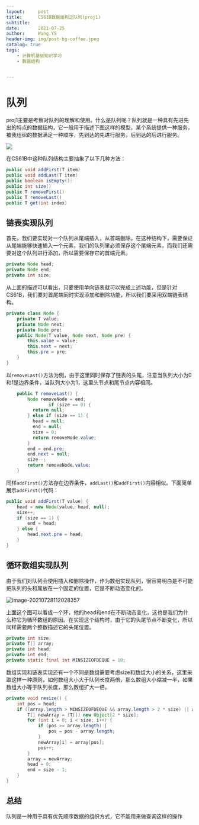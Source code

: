 ```yaml
---
layout:     post
title:      CS61B数据结构之队列(proj1)
subtitle:   
date:       2021-07-25
author:     Wang.YS
header-img: img/post-bg-coffee.jpeg
catalog: true
tags:
    - 计算机基础知识学习
    - 数据结构


---
```


# 队列

proj1主要是考察对队列的理解和使用。什么是队列呢？队列就是一种具有先进先出的特点的数据结构，它一般用于描述下图这样的模型，某个系统提供一种服务，被我组织的数据满足一种顺序，先到达的先进行服务，后到达的后进行服务。

![](https://github.com/knightand/knightand.github.io/blob/main/img/image-20210725190849269.png?raw=true)

在CS61B中这种队列结构主要抽象了以下几种方法：

```java
public void addFirst(T item)
public void addLast(T item)
public boolean isEmpty():
public int size()
public T removeFirst()
public T removeLast()
public T get(int index)
```

## 链表实现队列

首先，我们要实现对一个队列从尾端插入，从首端删除。在这种结构下，需要保证从尾端能够快速插入一个元素，我们的队列里必须保存这个尾端元素，而我们还需要对这个队列进行添加，所以需要保存它的首端元素。

```java
private Node head;
private Node end;
private int size;
```

从上面的描述可以看出，只要使用单向链表就可以完成上述功能，但是针对CS61B，我们要对首尾端同时实现添加和删除功能，所以我们要采用双端链表结构。

```java
private class Node {
    private T value;
    private Node next;
    private Node pre;
    public Node(T value, Node next, Node pre) {
        this.value = value;
        this.next = next;
        this.pre = pre;
    }
}
```

以`removeLast()`方法为例，由于这里同时保存了链表的头尾，注意当队列大小为0和1是边界条件，当队列大小为1，这里头节点和尾节点内容相同。

```java
    public T removeLast() {
      	Node removeNode = end;
				if (size == 0) {
          return null;
        } else if (size == 1) {
          head = null;
          end = null;
          size = 0;
          return removeNode.value;
        }
        end = end.pre;
        end.next = null;
        size--;
        return removeNode.value;
    }
```

同样`addFirst()`方法存在边界条件，`addLast()`和`addFirst()`内容相似。下面简单展示`addFirst()`代码：

```java
public void addFirst(T value) {
    head = new Node(value, head, null);
    size++;
    if (size == 1) {
        end = head;
    } else {
        head.next.pre = head;
    }
}
```

## 循环数组实现队列

由于我们对队列会使用插入和删除操作，作为数组实现队列，很容易明白是不可能把队列的头和尾放在一个固定的位置，它是不断动态变化的。

![image-20210728112028357](https://github.com/knightand/knightand.github.io/blob/main/img/image-20210728112028357.png?raw=true)

上面这个图可以看成一个环，他的head和end在不断动态变化，这也是我们为什么称它为循环数组的原因。在实现这个结构时，由于它的头尾节点不断变化，所以同样需要两个整数描述它的头尾位置。

```java
private int size;
private T[] array;
private int head;
private int end;
private static final int MINSIZEOFDEQUE = 10;
```

数组实现和链表实现还有一个不同是数组需要考虑size和数组大小的关系，这里采取这样一种原则，如何数组大小大于队列长度两倍，那么数组大小缩减一半，如果数组大小等于队列长度，那么数组扩大一倍。

```java
private void resize() {
    int pos = head;
    if ((array.length > MINSIZEOFDEQUE && array.length > 2 * size) || array.length == size) {
        T[] newArray = (T[]) new Object[2 * size];
        for (int i = 0; i < size; i++) {
            if (pos >= array.length) {
                pos = pos - array.length;
            }
            newArray[i] = array[pos];
            pos++;
        }
        array = newArray;
        head = 0;
        end = size - 1;
    }
}
```

## 总结

队列是一种用于具有优先顺序数据的组织方式，它不能用来做查询这样的操作



